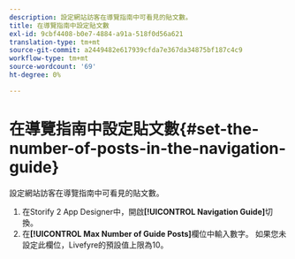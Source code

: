 ```yaml
---
description: 設定網站訪客在導覽指南中可看見的貼文數。
title: 在導覽指南中設定貼文數
exl-id: 9cbf4408-b0e7-4884-a91a-518f0d56a621
translation-type: tm+mt
source-git-commit: a2449482e617939cfda7e367da34875bf187c4c9
workflow-type: tm+mt
source-wordcount: '69'
ht-degree: 0%

---
```


# 在導覽指南中設定貼文數{#set-the-number-of-posts-in-the-navigation-guide}

設定網站訪客在導覽指南中可看見的貼文數。

1. 在Storify 2 App Designer中，開啟&#x200B;**[!UICONTROL Navigation Guide]**&#x200B;切換。
1. 在&#x200B;**[!UICONTROL Max Number of Guide Posts]**&#x200B;欄位中輸入數字。 如果您未設定此欄位，Livefyre的預設值上限為10。
